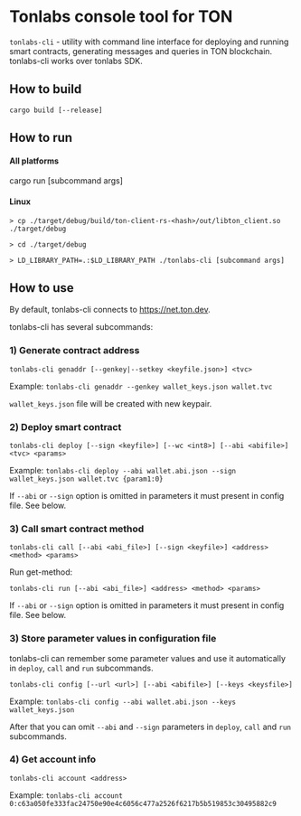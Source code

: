 # Tonlabs console tool for TON

`tonlabs-cli` - utility with command line interface for deploying and running smart contracts, generating messages and queries in TON blockchain.
tonlabs-cli works over tonlabs SDK.

## How to build

    cargo build [--release]

## How to run

#### All platforms
cargo run [subcommand args]

#### Linux
`> cp ./target/debug/build/ton-client-rs-<hash>/out/libton_client.so ./target/debug`

`> cd ./target/debug`

`> LD_LIBRARY_PATH=.:$LD_LIBRARY_PATH ./tonlabs-cli [subcommand args]`

## How to use

By default, tonlabs-cli connects to https://net.ton.dev.

tonlabs-cli has several subcommands:

### 1) Generate contract address

    tonlabs-cli genaddr [--genkey|--setkey <keyfile.json>] <tvc>

Example: `tonlabs-cli genaddr --genkey wallet_keys.json wallet.tvc`

`wallet_keys.json` file will be created with new keypair.

### 2) Deploy smart contract

    tonlabs-cli deploy [--sign <keyfile>] [--wc <int8>] [--abi <abifile>] <tvc> <params> 

Example: `tonlabs-cli deploy --abi wallet.abi.json --sign wallet_keys.json wallet.tvc {param1:0}`

If `--abi` or `--sign` option is omitted in parameters it must present in config file. See below.

### 3) Call smart contract method

    tonlabs-cli call [--abi <abi_file>] [--sign <keyfile>] <address> <method> <params>

Run get-method:

    tonlabs-cli run [--abi <abi_file>] <address> <method> <params>

If `--abi` or `--sign` option is omitted in parameters it must present in config file. See below.

### 3) Store parameter values in configuration file

tonlabs-cli can remember some parameter values and use it automatically in `deploy`, `call` and `run` subcommands.

    tonlabs-cli config [--url <url>] [--abi <abifile>] [--keys <keysfile>]

Example: `tonlabs-cli config --abi wallet.abi.json --keys wallet_keys.json`

After that you can omit `--abi` and `--sign` parameters in `deploy`, `call` and `run` subcommands. 

### 4) Get account info

    tonlabs-cli account <address>

Example: `tonlabs-cli account 0:c63a050fe333fac24750e90e4c6056c477a2526f6217b5b519853c30495882c9`